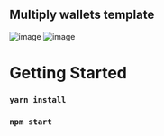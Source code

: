 ## Multiply wallets template
![image](https://user-images.githubusercontent.com/42232636/201048650-f4fe73a5-1583-43ee-b758-94ae37b64c73.png)
![image](https://user-images.githubusercontent.com/42232636/201048700-2a4dc8f2-87e2-40f4-8758-5a7b44f2fee7.png)

# Getting Started
### `yarn install`
### `npm start`

